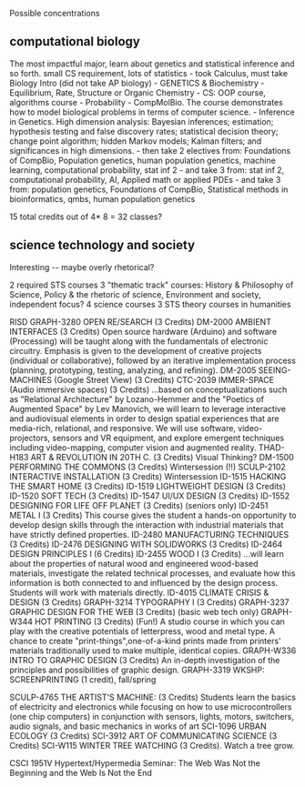 Possible concentrations

## computational biology
The most impactful major, learn about genetics and statistical inference and so forth. small CS requirement, lots of statistics 
	- took Calculus, must take Biology Intro (did not take AP biology)
	- GENETICS & Biochemistry
	- Equilibrium, Rate, Structure or Organic Chemistry
	- CS: OOP course, algorithms course
	- Probability
	- CompMolBio. The course demonstrates how to model biological problems in terms of computer science.
	- Inference in Genetics. High dimension analysis: Bayesian inferences; estimation; hypothesis testing and false discovery rates; statistical decision theory; change point algorithm; hidden Markov models; Kalman filters; and significances in high dimensions.
	- then take 2 electives from: Foundations of CompBio, Population genetics, human population genetics, machine learning, computational probability, stat inf 2
	- and take 3 from: stat inf 2, computational probability, AI, Applied math or applied PDEs
	- and take 3 from: population genetics, Foundations of CompBio, Statistical methods in bioinformatics, qmbs, human population genetics

15 total credits out of 4* 8  = 32 classes?

## science technology and society
Interesting -- maybe overly rhetorical?

2 required STS courses
3 "thematic track" courses: History & Philosophy of Science, Policy & the rhetoric of science, Environment and society, independent focus?
4 science courses
3 STS theory courses in humanities

RISD
GRAPH-3280 OPEN RE/SEARCH (3 Credits) 
DM-2000 AMBIENT INTERFACES (3 Credits)
Open source hardware (Arduino) and software (Processing) will be taught along with the fundamentals of electronic circuitry. Emphasis is given to the development of creative projects (individual or collaborative), followed by an iterative implementation process (planning, prototyping, testing, analyzing, and refining). 
DM-2005 SEEING-MACHINES (Google Street View) (3 Credits)
CTC-2039 IMMER-SPACE (Audio immersive spaces) (3 Credits)
...based on conceptualizations such as "Relational Architecture" by Lozano-Hemmer and the "Poetics of Augmented Space" by Lev Manovich, we will learn to leverage interactive and audiovisual elements in order to design spatial experiences that are media-rich, relational, and responsive. We will use software, video-projectors, sensors and VR equipment, and explore emergent techniques including video-mapping, computer vision and augmented reality.
THAD-H183 ART & REVOLUTION IN 20TH C. (3 Credits)
Visual Thinking?
DM-1500 PERFORMING THE COMMONS (3 Credits) Wintersession (!!)
SCULP-2102 INTERACTIVE INSTALLATION (3 Credits) Wintersession
ID-1515 HACKING THE SMART HOME (3 Credits)
ID-1519 LIGHTWEIGHT DESIGN (3 Credits)
ID-1520 SOFT TECH (3 Credits)
ID-1547 UI/UX DESIGN (3 Credits)
ID-1552 DESIGNING FOR LIFE OFF PLANET (3 Credits) (seniors only)
ID-2451 METAL I (3 Credits)
This course gives the student a hands-on opportunity to develop design skills through the interaction with industrial materials that have strictly defined properties.
ID-2480 MANUFACTURING TECHNIQUES (3 Credits)
ID-2476 DESIGNING WITH SOLIDWORKS (3 Credits)
ID-2464 DESIGN PRINCIPLES I (6 Credits)
ID-2455 WOOD I (3 Credits)
...will learn about the properties of natural wood and engineered wood-based materials, investigate the related technical processes, and evaluate how this information is both connected to and influenced by the design process. Students will work with materials directly. 
ID-4015 CLIMATE CRISIS & DESIGN (3 Credits)
GRAPH-3214 TYPOGRAPHY I (3 Credits)
GRAPH-3237 GRAPHIC DESIGN FOR THE WEB (3 Credits) (basic web tech only)
GRAPH-W344 HOT PRINTING (3 Credits) (Fun!)
A studio course in which you can play with the creative potentials of letterpress, wood and metal type. A chance to create "print-things",one-of-a-kind prints made from printers' materials traditionally used to make multiple, identical copies. 
GRAPH-W336 INTRO TO GRAPHIC DESIGN (3 Credits)
An in-depth investigation of the principles and possibilities of graphic design. 
GRAPH-3319 WKSHP: SCREENPRINTING (1 credit), fall/spring

SCULP-4765 THE ARTIST'S MACHINE: (3 Credits)
Students learn the basics of electricity and electronics while focusing on how to use microcontrollers (one chip computers) in conjunction with sensors, lights, motors, switchers, audio signals, and basic mechanics in works of art
SCI-1096 URBAN ECOLOGY (3 Credits)
SCI-3912 ART OF COMMUNICATING SCIENCE (3 Credits)
SCI-W115 WINTER TREE WATCHING (3 Credits). Watch a tree grow.

CSCI 1951V
Hypertext/Hypermedia Seminar: The Web Was Not the Beginning and the Web Is Not the End